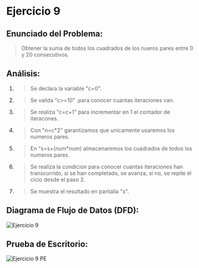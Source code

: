 # Ejercicio 9

## Enunciado del Problema:
> Obtener la suma de todos los cuadrados de los nueros pares entre 0 y 20 consecutivos.

## Análisis:
1. > Se declara la variable "c=0".
2. > Se valida "c>=10" .para conocer cuantas iteraciones van.
3. > Se realiza "c=c+1"  para incrementar en 1 el contador de iteracones.
4. > Con "n=c*2" garantizamos que unicamente usaremos los numeros pares.
5. > En "s=s+(num*num) almacenaremos los cuadrados de todos los numeros pares.
6. > Se realiza la condicion para conocer cuantas iteraciones han transcurrido, si se han completado, se avanza, si no, se repite el ciclo desde el paso 2.
7. > Se muestra el resultado en pantalla "s".
   
## Diagrama de Flujo de Datos (DFD):
![Ejercicio 9](https://github.com/IvancitoMint/ICI-Portafolio_Parcial1/assets/145072070/e2fc0b5c-a15c-447d-8280-4e04d0794807)

## Prueba de Escritorio:
![Ejercicio 9 PE](https://github.com/IvancitoMint/ICI-Portafolio_Parcial1/assets/145072070/3987e47b-2939-4801-97fb-3687b8a6c1ef)
